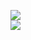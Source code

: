 [![](https://img.shields.io/badge/Made%20With-Github%20Spray-lightgrey.svg?style=for-the-badge&logo=github)](https://github.com/Annihil/github-spray#20554)  
[![](https://i.imgur.com/2DrTn0Z.gif)](https://github.com/Annihil/github-spray)